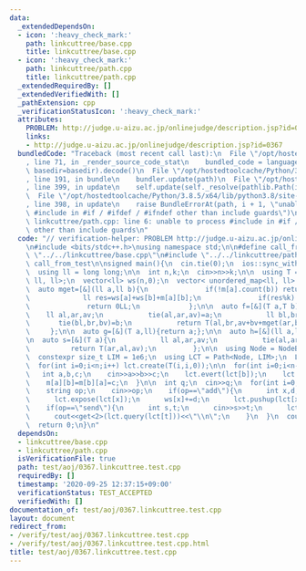 ```yaml
---
data:
  _extendedDependsOn:
  - icon: ':heavy_check_mark:'
    path: linkcuttree/base.cpp
    title: linkcuttree/base.cpp
  - icon: ':heavy_check_mark:'
    path: linkcuttree/path.cpp
    title: linkcuttree/path.cpp
  _extendedRequiredBy: []
  _extendedVerifiedWith: []
  _pathExtension: cpp
  _verificationStatusIcon: ':heavy_check_mark:'
  attributes:
    PROBLEM: http://judge.u-aizu.ac.jp/onlinejudge/description.jsp?id=0367
    links:
    - http://judge.u-aizu.ac.jp/onlinejudge/description.jsp?id=0367
  bundledCode: "Traceback (most recent call last):\n  File \"/opt/hostedtoolcache/Python/3.8.5/x64/lib/python3.8/site-packages/onlinejudge_verify/documentation/build.py\"\
    , line 71, in _render_source_code_stat\n    bundled_code = language.bundle(stat.path,\
    \ basedir=basedir).decode()\n  File \"/opt/hostedtoolcache/Python/3.8.5/x64/lib/python3.8/site-packages/onlinejudge_verify/languages/cplusplus.py\"\
    , line 191, in bundle\n    bundler.update(path)\n  File \"/opt/hostedtoolcache/Python/3.8.5/x64/lib/python3.8/site-packages/onlinejudge_verify/languages/cplusplus_bundle.py\"\
    , line 399, in update\n    self.update(self._resolve(pathlib.Path(included), included_from=path))\n\
    \  File \"/opt/hostedtoolcache/Python/3.8.5/x64/lib/python3.8/site-packages/onlinejudge_verify/languages/cplusplus_bundle.py\"\
    , line 398, in update\n    raise BundleErrorAt(path, i + 1, \"unable to process\
    \ #include in #if / #ifdef / #ifndef other than include guards\")\nonlinejudge_verify.languages.cplusplus_bundle.BundleErrorAt:\
    \ linkcuttree/path.cpp: line 6: unable to process #include in #if / #ifdef / #ifndef\
    \ other than include guards\n"
  code: "// verification-helper: PROBLEM http://judge.u-aizu.ac.jp/onlinejudge/description.jsp?id=0367\n\
    \n#include <bits/stdc++.h>\nusing namespace std;\n\n#define call_from_test\n#include\
    \ \"../../linkcuttree/base.cpp\"\n#include \"../../linkcuttree/path.cpp\"\n#undef\
    \ call_from_test\n\nsigned main(){\n  cin.tie(0);\n  ios::sync_with_stdio(0);\n\
    \  using ll = long long;\n\n  int n,k;\n  cin>>n>>k;\n\n  using T = tuple<ll,\
    \ ll, ll>;\n  vector<ll> ws(n,0);\n  vector< unordered_map<ll, ll> > m(n);\n\n\
    \  auto mget=[&](ll a,ll b){\n              if(!m[a].count(b)) return 0LL;\n \
    \             ll res=ws[a]+ws[b]+m[a][b];\n              if(res%k) return res;\n\
    \              return 0LL;\n            };\n\n  auto f=[&](T a,T b){\n       \
    \    ll al,ar,av;\n           tie(al,ar,av)=a;\n           ll bl,br,bv;\n    \
    \       tie(bl,br,bv)=b;\n           return T(al,br,av+bv+mget(ar,bl));\n    \
    \     };\n\n  auto g=[&](T a,ll){return a;};\n\n  auto h=[&](ll a,ll){return a;};\n\
    \n  auto s=[&](T a){\n           ll al,ar,av;\n           tie(al,ar,av)=a;\n \
    \          return T(ar,al,av);\n         };\n\n  using Node = NodeBase<T, ll>;\n\
    \  constexpr size_t LIM = 1e6;\n  using LCT = Path<Node, LIM>;\n  LCT lct(f,g,h,s,0);\n\
    \  for(int i=0;i<n;i++) lct.create(T(i,i,0));\n\n  for(int i=0;i<n-1;i++){\n \
    \   int a,b,c;\n    cin>>a>>b>>c;\n    lct.evert(lct[b]);\n    lct.link(lct[a],lct[b]);\n\
    \    m[a][b]=m[b][a]=c;\n  }\n\n  int q;\n  cin>>q;\n  for(int i=0;i<q;i++){\n\
    \    string op;\n    cin>>op;\n    if(op==\"add\"){\n      int x,d;\n      cin>>x>>d;\n\
    \      lct.expose(lct[x]);\n      ws[x]+=d;\n      lct.pushup(lct[x]);\n    }\n\
    \    if(op==\"send\"){\n      int s,t;\n      cin>>s>>t;\n      lct.evert(lct[s]);\n\
    \      cout<<get<2>(lct.query(lct[t]))<<\"\\n\";\n    }\n  }\n  cout<<flush;\n\
    \  return 0;\n}\n"
  dependsOn:
  - linkcuttree/base.cpp
  - linkcuttree/path.cpp
  isVerificationFile: true
  path: test/aoj/0367.linkcuttree.test.cpp
  requiredBy: []
  timestamp: '2020-09-25 12:37:15+09:00'
  verificationStatus: TEST_ACCEPTED
  verifiedWith: []
documentation_of: test/aoj/0367.linkcuttree.test.cpp
layout: document
redirect_from:
- /verify/test/aoj/0367.linkcuttree.test.cpp
- /verify/test/aoj/0367.linkcuttree.test.cpp.html
title: test/aoj/0367.linkcuttree.test.cpp
---
```

